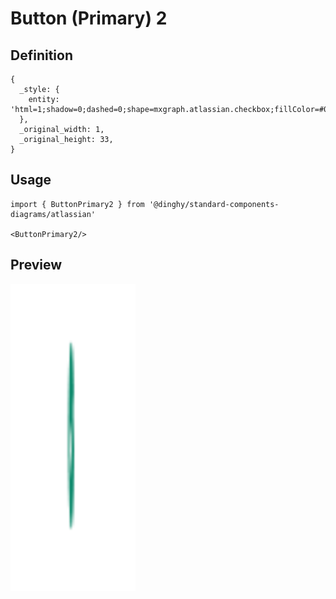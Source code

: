 # Button (Primary) 2

## Definition

```
{
  _style: { 
    entity: 'html=1;shadow=0;dashed=0;shape=mxgraph.atlassian.checkbox;fillColor=#008465;strokeColor=none;html=1;sketch=0;',
  },
  _original_width: 1,
  _original_height: 33,
}
```

## Usage

```
import { ButtonPrimary2 } from '@dinghy/standard-components-diagrams/atlassian'

<ButtonPrimary2/>
```

## Preview

<img src="./button-primary-2.png" width="200"/>
